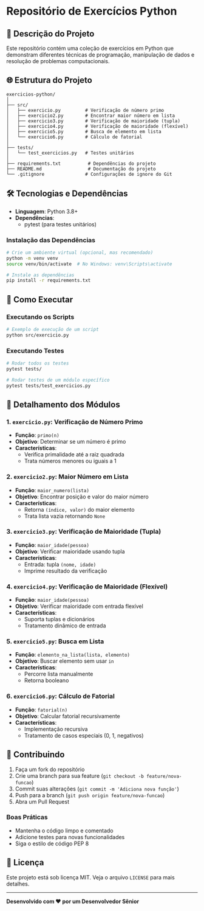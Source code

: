 # Repositório de Exercícios Python

## 📌 Descrição do Projeto

Este repositório contém uma coleção de exercícios em Python que demonstram diferentes técnicas de programação, manipulação de dados e resolução de problemas computacionais.

## 🌐 Estrutura do Projeto

```
exercicios-python/
│
├── src/
│   ├── exercicio.py         # Verificação de número primo
│   ├── exercicio2.py        # Encontrar maior número em lista
│   ├── exercicio3.py        # Verificação de maioridade (tupla)
│   ├── exercicio4.py        # Verificação de maioridade (flexível)
│   ├── exercicio5.py        # Busca de elemento em lista
│   └── exercicio6.py        # Cálculo de fatorial
│
├── tests/
│   └── test_exercicios.py   # Testes unitários
│
├── requirements.txt          # Dependências do projeto
├── README.md                 # Documentação do projeto
└── .gitignore               # Configurações de ignore do Git
```

## 🛠 Tecnologias e Dependências

- **Linguagem**: Python 3.8+
- **Dependências**: 
  - pytest (para testes unitários)

### Instalação das Dependências

```bash
# Crie um ambiente virtual (opcional, mas recomendado)
python -m venv venv
source venv/bin/activate  # No Windows: venv\Scripts\activate

# Instale as dependências
pip install -r requirements.txt
```

## 🚀 Como Executar

### Executando os Scripts

```bash
# Exemplo de execução de um script
python src/exercicio.py
```

### Executando Testes

```bash
# Rodar todos os testes
pytest tests/

# Rodar testes de um módulo específico
pytest tests/test_exercicios.py
```

## 📂 Detalhamento dos Módulos

### 1. `exercicio.py`: Verificação de Número Primo
- **Função**: `primo(n)`
- **Objetivo**: Determinar se um número é primo
- **Características**:
  - Verifica primalidade até a raiz quadrada
  - Trata números menores ou iguais a 1

### 2. `exercicio2.py`: Maior Número em Lista
- **Função**: `maior_numero(lista)`
- **Objetivo**: Encontrar posição e valor do maior número
- **Características**:
  - Retorna `(índice, valor)` do maior elemento
  - Trata lista vazia retornando `None`

### 3. `exercicio3.py`: Verificação de Maioridade (Tupla)
- **Função**: `maior_idade(pessoa)`
- **Objetivo**: Verificar maioridade usando tupla
- **Características**:
  - Entrada: tupla `(nome, idade)`
  - Imprime resultado da verificação

### 4. `exercicio4.py`: Verificação de Maioridade (Flexível)
- **Função**: `maior_idade(pessoa)`
- **Objetivo**: Verificar maioridade com entrada flexível
- **Características**:
  - Suporta tuplas e dicionários
  - Tratamento dinâmico de entrada

### 5. `exercicio5.py`: Busca em Lista
- **Função**: `elemento_na_lista(lista, elemento)`
- **Objetivo**: Buscar elemento sem usar `in`
- **Características**:
  - Percorre lista manualmente
  - Retorna booleano

### 6. `exercicio6.py`: Cálculo de Fatorial
- **Função**: `fatorial(n)`
- **Objetivo**: Calcular fatorial recursivamente
- **Características**:
  - Implementação recursiva
  - Tratamento de casos especiais (0, 1, negativos)

## 🤝 Contribuindo

1. Faça um fork do repositório
2. Crie uma branch para sua feature (`git checkout -b feature/nova-funcao`)
3. Commit suas alterações (`git commit -m 'Adiciona nova função'`)
4. Push para a branch (`git push origin feature/nova-funcao`)
5. Abra um Pull Request

### Boas Práticas
- Mantenha o código limpo e comentado
- Adicione testes para novas funcionalidades
- Siga o estilo de código PEP 8

## 📜 Licença

Este projeto está sob licença MIT. Veja o arquivo `LICENSE` para mais detalhes.

---

**Desenvolvido com ❤️ por um Desenvolvedor Sênior**